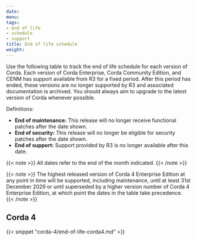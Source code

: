 ```yaml
---
date:
menu:
tags:
- end of life
- schedule
- support
title: End of life schedule
weight:
---
```


Use the following table to track the end of life schedule for each version of Corda. Each version of Corda Enterprise, Corda Community Edition, and CENM has support available from R3 for a fixed period. After this period has ended, these versions are no longer supported by R3 and associated documentation is archived. You should always aim to upgrade to the latest version of Corda whenever possible.

Definitions:

* **End of maintenance:** This release will no longer receive functional patches after the date shown.
* **End of security:** This release will no longer be eligible for security patches after the date shown.
* **End of support:** Support provided by R3 is no longer available after this date.

{{< note >}}
All dates refer to the end of the month indicated.
{{< /note >}}

{{< note >}}
The highest released version of Corda 4 Enterprise Edition at any point in time will be supported, including maintenance, until at least 31st December 2029 or until superseded by a higher version number of Corda 4 Enterprise Edition, at which point the dates in the table take precedence.
{{< /note >}}

## Corda 4

{{< snippet "corda-4/end-of-life-corda4.md" >}}
